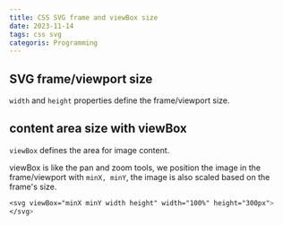 ```yaml
---
title: CSS SVG frame and viewBox size
date: 2023-11-14
tags: css svg
categoris: Programming
---
```


## SVG frame/viewport size

`width` and `height` properties define the frame/viewport size.

## content area size with viewBox

`viewBox` defines the area for image content.

viewBox is like the pan and zoom tools, we position the image in the frame/viewport with `minX, minY`,  the image is also scaled based on the frame's size.

```css
<svg viewBox="minX minY width height" width="100%" height="300px">
</svg>
```